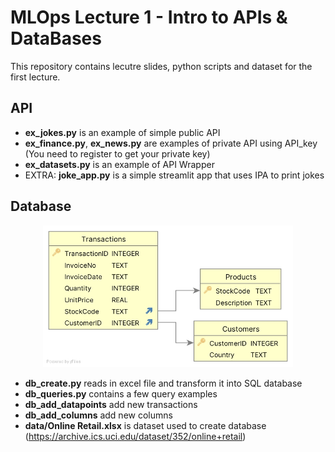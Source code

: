# MLOps Lecture 1 - Intro to APIs & DataBases

This repository contains lecutre slides, python scripts and dataset for the first lecture. 


## API
- **ex_jokes.py** is an example of simple public API
- **ex_finance.py**, **ex_news.py** are examples of private API using API_key (You need to register to get your private key)
- **ex_datasets.py** is an example of API Wrapper
- EXTRA: **joke_app.py** is a simple streamlit app that uses IPA to print jokes



## Database

<p align="center">
  <img src="images/schema.jpg" alt="Schema" width="400"/>
</p>


- **db_create.py** reads in excel file and transform it into SQL database
- **db_queries.py** contains a few query examples
- **db_add_datapoints** add new transactions
- **db_add_columns** add new columns
- **data/Online Retail.xlsx** is dataset used to create database (https://archive.ics.uci.edu/dataset/352/online+retail)
